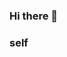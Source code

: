 ### Hi there 👋

<!--
**holodnii/holodnii** is a ✨ _special_ ✨ repository because its `README.md` (this file) appears on your GitHub profile.

Here are some ideas to get you started:

- 🔭 I’m currently working on ...
- 🌱 I’m currently learning ...
- 👯 I’m looking to collaborate on ...
- 🤔 I’m looking for help with ...
- 💬 Ask me about ...
- 📫 How to reach me: ...
- 😄 Pronouns: ...
- ⚡ Fun fact: ...
-->

### self

<!--

![Top Langs](https://github-readme-stats.vercel.app/api/top-langs/?username=holodnii&theme=graywhite)
![GitHub stats](https://github-readme-stats.vercel.app/api?username=holodnii&show_icons=true&theme=graywhite)

# Certificates :
 - Yandex.Praktikum: [RUS](https://github.com/holodnii/holodnii/blob/main/certificates/20212CPP00045.RU.pdf)/[EN](https://github.com/holodnii/holodnii/blob/main/certificates/20212CPP00045.pdf)

-->
